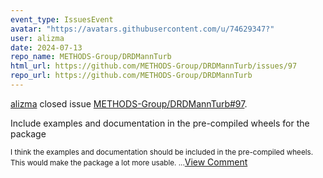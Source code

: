 ```yaml
---
event_type: IssuesEvent
avatar: "https://avatars.githubusercontent.com/u/74629347?"
user: alizma
date: 2024-07-13
repo_name: METHODS-Group/DRDMannTurb
html_url: https://github.com/METHODS-Group/DRDMannTurb/issues/97
repo_url: https://github.com/METHODS-Group/DRDMannTurb
---
```


<a href='https://github.com/alizma' target='_blank'>alizma</a> closed issue <a href='https://github.com/METHODS-Group/DRDMannTurb/issues/97' target='_blank'>METHODS-Group/DRDMannTurb#97</a>.

<p>Include examples and documentation in the pre-compiled wheels for the package</p><small>I think the examples and documentation should be included in the pre-compiled wheels. This would make the package a lot more usable. ...</small><a href='https://github.com/METHODS-Group/DRDMannTurb/issues/97' target='_blank'>View Comment</a>